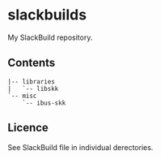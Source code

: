 slackbuilds
===========

My SlackBuild repository.

Contents
--------

    |-- libraries
    |   `-- libskk
    `-- misc
        `-- ibus-skk

Licence
-------

See SlackBuild file in individual derectories.

